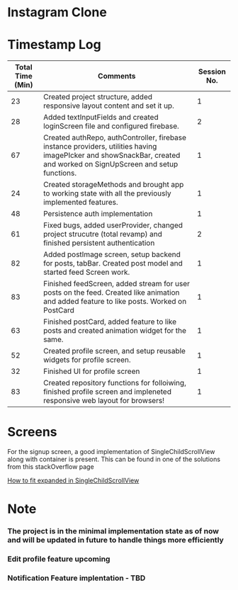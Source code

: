# Instagram Clone

# Timestamp Log

| Total Time (Min) | Comments                                                                                                                                                              | Session No. |
|------------------|-----------------------------------------------------------------------------------------------------------------------------------------------------------------------|-------------|
| 23               | Created project structure, added responsive layout content and set it up.                                                                                             | 1           |
| 28               | Added textInputFields and created loginScreen file and configured firebase.                                                                                           | 2           |
| 67               | Created authRepo, authController, firebase instance providers, utilities having imagePIcker and showSnackBar, created and worked on SignUpScreen and setup functions. | 1           |
| 24               | Created storageMethods and brought app to working state with all the previously implemented features.                                                                 | 1           |
| 48               | Persistence auth implementation                                                                                                                                       | 1           |
| 61               | Fixed bugs, added userProvider, changed project strucutre (total revamp) and finished persistent authentication                                                       | 2           |
| 82               | Added postImage screen, setup backend for posts, tabBar. Created post model and started feed Screen work.                                                             | 1           |
| 83               | Finished feedScreen, added stream for user posts on the feed. Created like animation and added feature to like posts. Worked on PostCard                              | 1           |
| 63               | Finished postCard, added feature to like posts and created animation widget for the same.                                                                             | 1           |
| 52               | Created profile screen, and setup reusable widgets for profile screen.                                                                                                | 1           |
| 32               | Finished UI for profile screen                                                                                                                                        | 1           |
| 83               | Created repository functions for folloiwing, finished profile screen and impleneted responsive web layout for browsers!                                               | 1           |

# Screens
For the signup screen, a good implementation of SingleChildScrollView along with container is present. This can be found in one of the solutions from this stackOverflow page

<a href = "https://stackoverflow.com/questions/56326005/how-to-use-expanded-in-singlechildscrollview"> How to fit expanded in SingleChildScrollView </a>

# Note
### The project is in the minimal implementation state as of now and will be updated in future to handle things more efficiently 
### Edit profile feature upcoming
### Notification Feature implentation - TBD